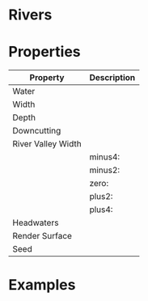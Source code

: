 # Rivers


# Properties


| Property | Description| 
| -------- | -----------|
| Water |  |
| Width |  |
| Depth |  |
| Downcutting |  |
| River Valley Width |  |
| | minus4: <desc> |
| | minus2: <desc> |
| | zero: <desc> |
| | plus2: <desc> |
| | plus4: <desc> |
| Headwaters |  |
| Render Surface |  |
| Seed |  |




# Examples
